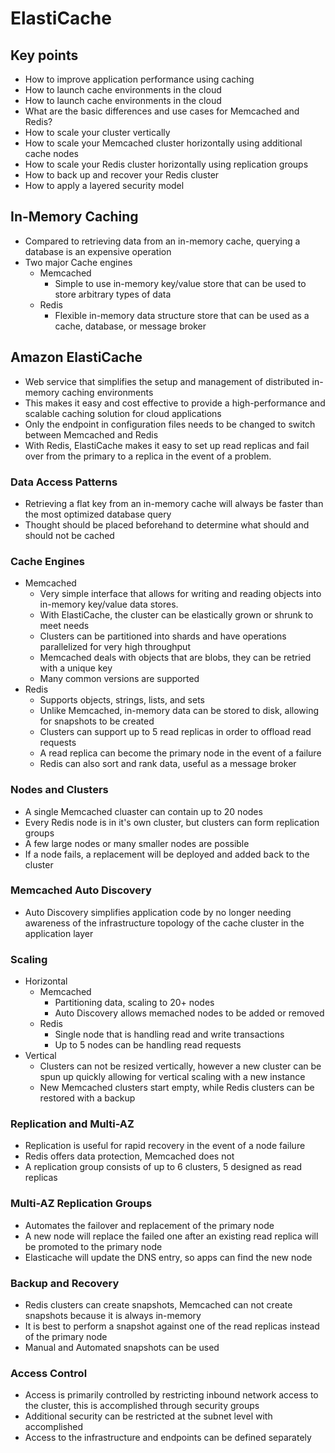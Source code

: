 # ElastiCache

## Key points
- How to improve application performance using caching
- How to launch cache environments in the cloud
- How to launch cache environments in the cloud
-  What are the basic differences and use cases for Memcached and Redis?
- How to scale your cluster vertically
- How to scale your Memcached cluster horizontally using additional cache nodes
- How to scale your Redis cluster horizontally using replication groups
- How to back up and recover your Redis cluster
- How to apply a layered security model

## In-Memory Caching
- Compared to retrieving data from an in-memory cache, querying a database is an expensive operation
- Two major Cache engines
  - Memcached
    - Simple to use in-memory key/value store that can be used to store arbitrary types of data
  - Redis
    - Flexible in-memory data structure store that can be used as a cache, database, or message broker

## Amazon ElastiCache
- Web service that simplifies the setup and management of distributed in-memory caching environments
- This makes it easy and cost effective to provide a high-performance and scalable caching solution for cloud applications
- Only the endpoint in configuration files needs to be changed to switch between Memcached and Redis
- With Redis, ElastiCache
makes it easy to set up read replicas and fail over from the primary to a replica in the event of a problem.

### Data Access Patterns
- Retrieving a flat key from an in-memory cache will always be faster than the most optimized database query
- Thought should be placed beforehand to determine what should and should not be cached

### Cache Engines
- Memcached
  - Very simple interface that allows for writing and reading objects into in-memory key/value data stores.  
  - With ElastiCache, the cluster can be elastically grown or shrunk to meet needs
  - Clusters can be partitioned into shards and have operations parallelized for very high throughput
  - Memcached deals with objects that are blobs, they can be retried with a unique key
  - Many common versions are supported
- Redis
  - Supports objects, strings, lists, and sets
  - Unlike Memcached, in-memory data can be stored to disk, allowing for snapshots to be created
  - Clusters can support up to 5 read replicas in order to offload read requests
  - A read replica can become the primary node in the event of a failure
  - Redis can also sort and rank data, useful as a message broker

### Nodes and Clusters
- A single Memcached cluaster can contain up to 20 nodes
- Every Redis node is in it's own cluster, but clusters can form replication groups
- A few large nodes or many smaller nodes are possible
- If a node fails, a replacement will be deployed and added back to the cluster

### Memcached Auto Discovery
- Auto Discovery simplifies application code by no longer needing awareness of the infrastructure topology of the cache cluster in the application layer

### Scaling
- Horizontal
  - Memcached
    - Partitioning data, scaling to 20+ nodes
    - Auto Discovery allows memached nodes to be added or removed
  - Redis
    - Single node that is handling read and write transactions
    - Up to 5 nodes can be handling read requests
- Vertical
  - Clusters can not be resized vertically, however a new cluster can be spun up quickly allowing for vertical scaling with a new instance
  - New Memcached clusters start empty, while Redis clusters can be restored with a backup

### Replication and Multi-AZ
- Replication is useful for rapid recovery in the event of a node failure
- Redis offers data protection, Memcached does not
- A replication group consists of up to 6 clusters, 5 designed as read replicas

### Multi-AZ Replication Groups
- Automates the failover and replacement of the primary node
- A new node will replace the failed one after an existing read replica will be promoted to the primary node
- Elasticache will update the DNS entry, so apps can find the new node

### Backup and Recovery
- Redis clusters can create snapshots, Memcached can not create snapshots because it is always in-memory
- It is best to perform a snapshot against one of the read replicas instead of the primary node
- Manual and Automated snapshots can be used

### Access Control
- Access is primarily controlled by restricting inbound network access to the cluster, this is accomplished through security groups
- Additional security can be restricted at the subnet level with accomplished
- Access to the infrastructure and endpoints can be defined separately
